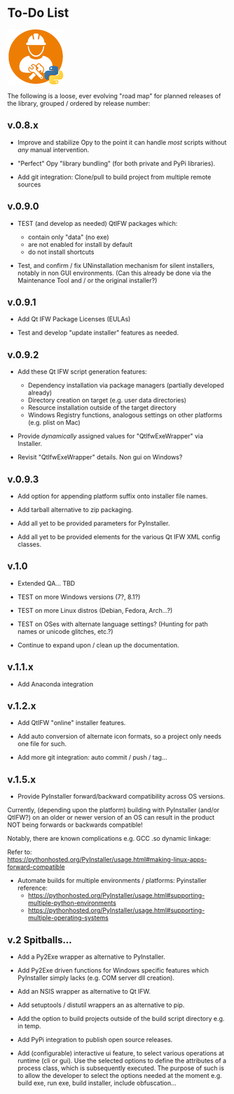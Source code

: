 # To-Do List 
![distbuilder logo](https://raw.githubusercontent.com/BuvinJT/distbuilder/master/docs/img/distbuilder128.png)
 
 The following is a loose, ever evolving "road map" for planned releases of the library, 
 grouped / ordered by release number:
 
## v.0.8.x
			
* Improve and stabilize Opy to the point it can handle *most* scripts without *any*
manual intervention. 
   
* "Perfect" Opy "library bundling" (for both private and PyPi libraries). 

* Add git integration: Clone/pull to build project from multiple remote sources

## v.0.9.0

* TEST (and develop as needed) QtIFW packages which: 
	* contain only "data" (no exe)
	* are not enabled for install by default
	* do not install shortcuts

* Test, and confirm / fix UNinstallation mechanism for silent installers,
notably in non GUI environments. (Can this already be done via the Maintenance Tool
and / or the original installer?)

## v.0.9.1

* Add Qt IFW Package Licenses (EULAs)

* Test and develop "update installer" features as needed.
  
## v.0.9.2

* Add these Qt IFW script generation features:
	* Dependency installation via package managers (partially developed already)
	* Directory creation on target (e.g. user data directories)		
	* Resource installation outside of the target directory
	* Windows Registry functions, analogous settings on other platforms
	(e.g. plist on Mac)     

* Provide *dynamically* assigned values for "QtIfwExeWrapper" via Installer. 

* Revisit "QtIfwExeWrapper" details.  Non gui on Windows?

## v.0.9.3

* Add option for appending platform suffix onto installer file names. 

* Add tarball alternative to zip packaging.

* Add all yet to be provided parameters for PyInstaller.  

* Add all yet to be provided elements for the various Qt IFW XML config classes.  

## v.1.0

* Extended QA... TBD

* TEST on more Windows versions (7?, 8.1?)

* TEST on more Linux distros (Debian, Fedora, Arch...?)

* TEST on OSes with alternate language settings? (Hunting for path names or unicode glitches, etc.?) 

* Continue to expand upon / clean up the documentation.

## v.1.1.x 

* Add Anaconda integration

## v.1.2.x 

* Add QtIFW "online" installer features.

* Add auto conversion of alternate icon formats, so a project only needs one file for such.

* Add more git integration: auto commit / push / tag...

## v.1.5.x

* Provide PyInstaller forward/backward compatibility across OS versions.

Currently, (depending upon the platform) building with PyInstaller (and/or QtIFW?) 
on an older or newer version of an OS can result in the product NOT being forwards 
or backwards compatible!  

Notably, there are known complications e.g. GCC .so dynamic linkage:
   
   Refer to:    
   https://pythonhosted.org/PyInstaller/usage.html#making-linux-apps-forward-compatible

* Automate builds for multiple environments / platforms:
   Pyinstaller reference:
	* https://pythonhosted.org/PyInstaller/usage.html#supporting-multiple-python-environments 
	* https://pythonhosted.org/PyInstaller/usage.html#supporting-multiple-operating-systems

## v.2 Spitballs... 		

* Add a Py2Exe wrapper as alternative to PyInstaller.

* Add Py2Exe driven functions for Windows specific features 
which PyInstaller simply lacks (e.g. COM server dll creation).

* Add an NSIS wrapper as alternative to Qt IFW.

* Add setuptools / distutil wrappers an as alternative to pip.  

* Add the option to build projects outside of the build script directory 
e.g. in temp.  

* Add PyPi integration to publish open source releases.
  
* Add (configurable) interactive ui feature, to select various 
operations at runtime (cli or gui).  Use the selected options
to define the attributes of a process class, which is subsequently
executed.  The purpose of such is to allow the developer to
select the options needed at the moment e.g. build exe, run exe, 
build installer, include obfuscation...
